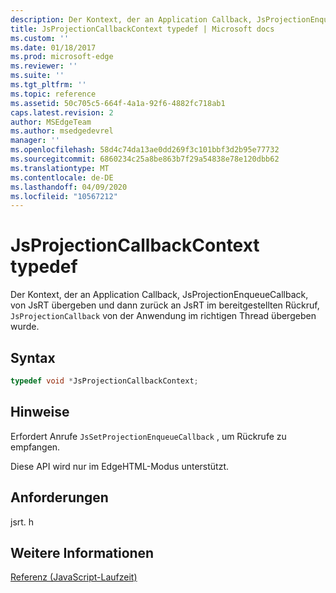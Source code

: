 ```yaml
---
description: Der Kontext, der an Application Callback, JsProjectionEnqueueCallback, von JsRT übergeben und dann zurück an JsRT im bereitgestellten Rückruf, `JsProjectionCallback` von der Anwendung im richtigen Thread übergeben wurde.
title: JsProjectionCallbackContext typedef | Microsoft docs
ms.custom: ''
ms.date: 01/18/2017
ms.prod: microsoft-edge
ms.reviewer: ''
ms.suite: ''
ms.tgt_pltfrm: ''
ms.topic: reference
ms.assetid: 50c705c5-664f-4a1a-92f6-4882fc718ab1
caps.latest.revision: 2
author: MSEdgeTeam
ms.author: msedgedevrel
manager: ''
ms.openlocfilehash: 58d4c74da13ae0dd269f3c101bbf3d2b95e77732
ms.sourcegitcommit: 6860234c25a8be863b7f29a54838e78e120dbb62
ms.translationtype: MT
ms.contentlocale: de-DE
ms.lasthandoff: 04/09/2020
ms.locfileid: "10567212"
---
```

# JsProjectionCallbackContext typedef
Der Kontext, der an Application Callback, JsProjectionEnqueueCallback, von JsRT übergeben und dann zurück an JsRT im bereitgestellten Rückruf, `JsProjectionCallback` von der Anwendung im richtigen Thread übergeben wurde.  
  
## Syntax  
  
```cpp  
typedef void *JsProjectionCallbackContext;  
```  
  
## Hinweise  
 Erfordert Anrufe `JsSetProjectionEnqueueCallback` , um Rückrufe zu empfangen.  
  
 Diese API wird nur im EdgeHTML-Modus unterstützt.  
  
## Anforderungen  
 jsrt. h  
  
## Weitere Informationen  
 [Referenz (JavaScript-Laufzeit)](../chakra-hosting/reference-javascript-runtime.md)